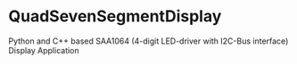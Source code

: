 # QuadSevenSegmentDisplay
Python and C++ based SAA1064 (4-digit LED-driver with I2C-Bus interface) Display Application
